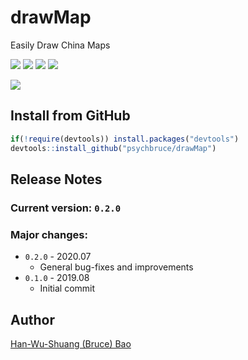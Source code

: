 # drawMap

Easily Draw China Maps

![](https://img.shields.io/badge/R-package-success)
![](https://img.shields.io/badge/Version-0.1.0-success)
![](https://img.shields.io/github/license/psychbruce/drawMap?label=License&color=success)
[![](https://img.shields.io/github/stars/psychbruce/drawMap?style=social)](https://github.com/psychbruce/drawMap/stargazers)

[![](https://img.shields.io/badge/Follow%20me%20on-Zhihu-blue)](https://www.zhihu.com/people/psychbruce/ "Personal profile on Zhihu.com")


## Install from GitHub
```r
if(!require(devtools)) install.packages("devtools")
devtools::install_github("psychbruce/drawMap")
```


## Release Notes
### Current version: `0.2.0`
### Major changes:
+ `0.2.0` - 2020.07
  + General bug-fixes and improvements
+ `0.1.0` - 2019.08
  + Initial commit


## Author
[Han-Wu-Shuang (Bruce) Bao](https://psychbruce.github.io/)

